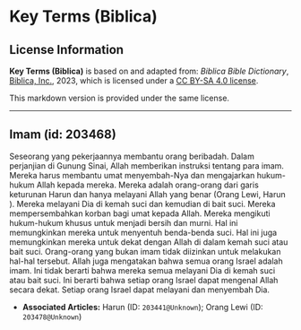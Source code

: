# Key Terms (Biblica)

## License Information

**Key Terms (Biblica)** is based on and adapted from: _Biblica Bible Dictionary_, [Biblica, Inc.](https://www.biblica.com/), 2023, which is licensed under a [CC BY-SA 4.0 license](https://creativecommons.org/licenses/by-sa/4.0/legalcode.en).

This markdown version is provided under the same license.



--------------------------------

## Imam (id: 203468)

Seseorang yang pekerjaannya membantu orang beribadah. Dalam perjanjian di Gunung Sinai, Allah memberikan instruksi tentang para imam. Mereka harus membantu umat menyembah\-Nya dan mengajarkan hukum\-hukum Allah kepada mereka. Mereka adalah orang\-orang dari garis keturunan Harun dan hanya melayani Allah yang benar (Orang Lewi, Harun ). Mereka melayani Dia di kemah suci dan kemudian di bait suci. Mereka mempersembahkan korban bagi umat kepada Allah. Mereka mengikuti hukum\-hukum khusus untuk menjadi bersih dan murni. Hal ini memungkinkan mereka untuk menyentuh benda\-benda suci. Hal ini juga memungkinkan mereka untuk dekat dengan Allah di dalam kemah suci atau bait suci. Orang\-orang yang bukan imam tidak diizinkan untuk melakukan hal\-hal tersebut. Allah juga mengatakan bahwa semua orang Israel adalah imam. Ini tidak berarti bahwa mereka semua melayani Dia di kemah suci atau bait suci. Ini berarti bahwa setiap orang Israel dapat mengenal Allah secara dekat. Setiap orang Israel dapat melayani dan menyembah Dia.

* **Associated Articles:** Harun (ID: `203441@Unknown`); Orang Lewi (ID: `203478@Unknown`)

